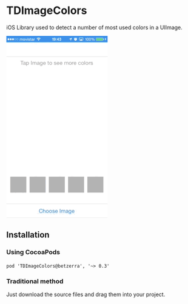 TDImageColors
=============
iOS Library used to detect a number of most used colors in a UIImage.

![TDImageColors](/demo.gif)

## Installation
### Using CocoaPods
`pod 'TDImageColors@betzerra', '~> 0.3'`
### Traditional method
Just download the source files and drag them into your project.
